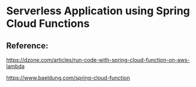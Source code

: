# Serverless Application using Spring Cloud Functions


## Reference:

https://dzone.com/articles/run-code-with-spring-cloud-function-on-aws-lambda

https://www.baeldung.com/spring-cloud-function

